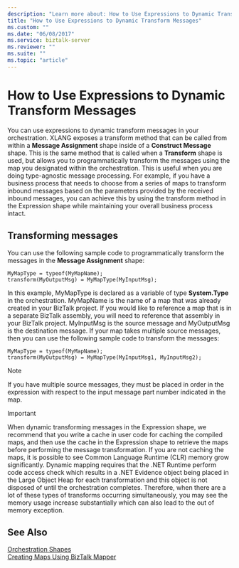 ```yaml
---
description: "Learn more about: How to Use Expressions to Dynamic Transform Messages"
title: "How to Use Expressions to Dynamic Transform Messages"
ms.custom: ""
ms.date: "06/08/2017"
ms.service: biztalk-server
ms.reviewer: ""
ms.suite: ""
ms.topic: "article"
---
```

# How to Use Expressions to Dynamic Transform Messages
You can use expressions to dynamic transform messages in your orchestration. XLANG exposes a transform method that can be called from within a **Message Assignment** shape inside of a **Construct Message** shape. This is the same method that is called when a **Transform** shape is used, but allows you to programmatically transform the messages using the map you designated within the orchestration. This is useful when you are doing type-agnostic message processing. For example, if you have a business process that needs to choose from a series of maps to transform inbound messages based on the parameters provided by the received inbound messages, you can achieve this by using the transform method in the Expression shape while maintaining your overall business process intact.  
  
## Transforming messages  
 You can use the following sample code to programmatically transform the messages in the **Message Assignment** shape:  
  
```  
MyMapType = typeof(MyMapName);  
transform(MyOutputMsg) = MyMapType(MyInputMsg);  
```  
  
 In this example, MyMapType is declared as a variable of type **System.Type** in the orchestration. MyMapName is the name of a map that was already created in your BizTalk project. If you would like to reference a map that is in a separate BizTalk assembly, you will need to reference that assembly in your BizTalk project. MyInputMsg is the source message and MyOutputMsg is the destination message. If your map takes multiple source messages, then you can use the following sample code to transform the messages:  
  
```  
MyMapType = typeof(MyMapName);  
transform(MyOutputMsg) = MyMapType(MyInputMsg1, MyInputMsg2);  
```  
  
> [!NOTE]
>  If you have multiple source messages, they must be placed in order in the expression with respect to the input message part number indicated in the map.  
  
> [!IMPORTANT]
>  When dynamic transforming messages in the Expression shape, we recommend that you write a cache in user code for caching the compiled maps, and then use the cache in the Expression shape to retrieve the maps before performing the message transformation. If you are not caching the maps, it is possible to see Common Language Runtime (CLR) memory grow significantly. Dynamic mapping requires that the .NET Runtime perform code access check which results in a .NET Evidence object being placed in the Large Object Heap for each transformation and this object is not disposed of until the orchestration completes. Therefore, when there are a lot of these types of transforms occurring simultaneously, you may see the memory usage increase substantially which can also lead to the out of memory exception.  
  
## See Also  
 [Orchestration Shapes](../core/orchestration-shapes.md)   
 [Creating Maps Using BizTalk Mapper](../core/creating-maps-using-biztalk-mapper.md)
